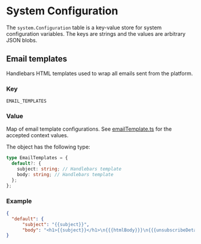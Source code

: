 # System Configuration

The `system.Configuration` table is a key-value store for system configuration variables. The keys are strings and the values are arbitrary JSON blobs.

## Email templates

Handlebars HTML templates used to wrap all emails sent from the platform.

### Key

`EMAIL_TEMPLATES`

### Value

Map of email template configurations. See [emailTemplate.ts](/services/actions/src/lib/email/emailTemplate.ts) for the accepted context values.

The object has the following type:

```typescript
type EmailTemplates = {
  default?: {
    subject: string; // Handlebars template
    body: string; // Handlebars template
  };
};
```

### Example

```json
{
  "default": {
      "subject": "{{subject}}",
      "body": "<h1>{{subject}}</h1>\n{{{htmlBody}}}\n{{{unsubscribeDetails}}}"
}
```
